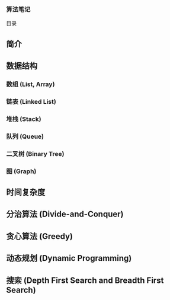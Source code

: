 ### 算法笔记

目录
## 简介
## 数据结构
### 数组 (List, Array)
### 链表 (Linked List)
### 堆栈 (Stack)
### 队列 (Queue)
### 二叉树 (Binary Tree)
### 图 (Graph)
## 时间复杂度
## 分治算法 (Divide-and-Conquer)
## 贪心算法 (Greedy)
## 动态规划 (Dynamic Programming)
## 搜索 (Depth First Search and Breadth First Search)

